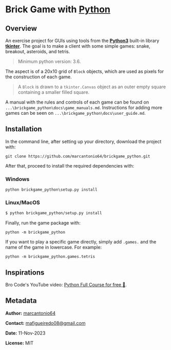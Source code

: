 # Brick Game with [Python](https://www.python.org)

## Overview
An exercise project for GUIs using tools from the [**Python3**](https://www.python.org/)
built-in library [**tkinter**](https://docs.python.org/3/library/tkinter.html).
The goal is to make a client with some simple games: snake, breakout,
asteroids, and tetris.

> Minimum python version: 3.6. 

The aspect is of a 20x10 grid of `Block` objects, which are used
as pixels for the construction of each game.

> A `Block` is drawn to a `tkinter.Canvas` object as an outer
empty square containing a smaller filled square.

A manual with the rules and controls of each game can be found on
`...\brickgame_python\docs\game_manuals.md`. Instructions for adding more games can
be seen on `...\brickgame_python\docs\user_guide.md`.

## Installation
In the command line, after setting up your directory, download the project with:

```shell
git clone https://github.com/marcantonio64/brickgame_python.git
```

After that, proceed to install the required dependencies with:

### Windows

```shell
python brickgame_python\setup.py install
```

### Linux/MacOS
```bash
$ python brickgame_python/setup.py install
```

Finally, run the game package with:

```shell
python -m brickgame_python
```

If you want to play a specific game directly, simply add `.games.` and
the name of the game in lowercase. For example:

```shell
python -m brickgame_python.games.tetris
```

## Inspirations
Bro Code's YouTube video: [Python Full Course for free 🐍](https://www.youtube.com/watch?v=XKHEtdqhLK8&t=41185s).

## Metadata
**Author:** [marcantonio64](https://github.com/marcantonio64/)

**Contact:** [mafigueiredo08@gmail.com](mailto:mafigueiredo08@gmail.com)

**Date:** 11-Nov-2023

**License:** MIT